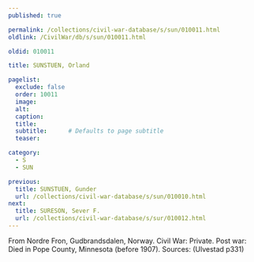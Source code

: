 ```yaml
---
published: true

permalink: /collections/civil-war-database/s/sun/010011.html
oldlink: /CivilWar/db/s/sun/010011.html

oldid: 010011

title: SUNSTUEN, Orland

pagelist:
  exclude: false
  order: 10011
  image: 
  alt:
  caption:
  title:
  subtitle:      # Defaults to page subtitle
  teaser:

category: 
  - S 
  - SUN

previous:
  title: SUNSTUEN, Gunder
  url: /collections/civil-war-database/s/sun/010010.html  
next:
  title: SURESON, Sever F.
  url: /collections/civil-war-database/s/sur/010012.html   
---
```

From Nordre Fron, Gudbrandsdalen, Norway. Civil War: Private. Post war: Died in Pope County, Minnesota (before 1907). Sources: (Ulvestad p331)